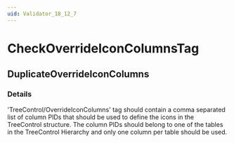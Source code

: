 ```yaml
---
uid: Validator_18_12_7
---
```


# CheckOverrideIconColumnsTag

## DuplicateOverrideIconColumns

<!-- Description, Properties, ... sections are auto-generated. -->
<!-- REPLACE ME AUTO-GENERATION -->

### Details

'TreeControl/OverrideIconColumns' tag should contain a comma separated list of column PIDs that should be used to define the icons in the TreeControl structure.
The column PIDs should belong to one of the tables in the TreeControl Hierarchy and only one column per table should be used.

<!-- Uncomment to add example code -->
<!--### Example code-->

